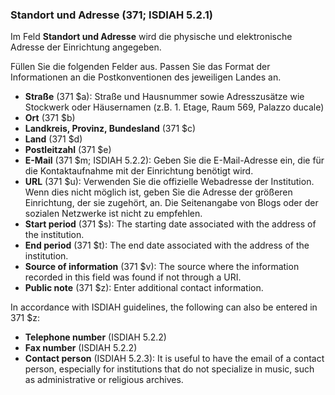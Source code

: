 ### Standort und Adresse (371; ISDIAH 5.2.1)

Im Feld **Standort und Adresse** wird die physische und elektronische Adresse der Einrichtung angegeben.

Füllen Sie die folgenden Felder aus. Passen Sie das Format der Informationen an die Postkonventionen des jeweiligen Landes an.

- **Straße** (371 $a): Straße und Hausnummer sowie Adresszusätze wie Stockwerk oder Häusernamen (z.B. 1. Etage, Raum 569, Palazzo ducale)
- **Ort** (371 $b)
- **Landkreis, Provinz, Bundesland** (371 $c)
- **Land** (371 $d)
- **Postleitzahl** (371 $e)
- **E-Mail** (371 $m; ISDIAH 5.2.2): Geben Sie die E-Mail-Adresse ein, die für die Kontaktaufnahme mit der Einrichtung benötigt wird.
- **URL** (371 $u): Verwenden Sie die offizielle Webadresse der Institution. Wenn dies nicht möglich ist, geben Sie die Adresse der größeren Einrichtung, der sie zugehört, an. Die Seitenangabe von Blogs oder der sozialen Netzwerke ist nicht zu empfehlen.
- **Start period** (371 $s): The starting date associated with the address of the institution.
- **End period** (371 $t): The end date associated with the address of the institution.
- **Source of information** (371 $v): The source where the information recorded in this field was found if not through a URI.
- **Public note** (371 $z): Enter additional contact information.

In accordance with ISDIAH guidelines, the following can also be entered in 371 $z:
- **Telephone number** (ISDIAH 5.2.2)
- **Fax number** (ISDIAH 5.2.2)
- **Contact person** (ISDIAH 5.2.3): It is useful to have the email of a contact person, especially for institutions that do not specialize in music, such as administrative or religious archives.
